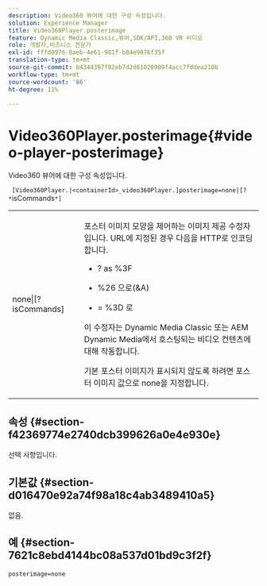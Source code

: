 ```yaml
---
description: Video360 뷰어에 대한 구성 속성입니다.
solution: Experience Manager
title: Video360Player.posterimage
feature: Dynamic Media Classic,뷰어,SDK/API,360 VR 비디오
role: 개발자,비즈니스 전문가
exl-id: fffd0976-0aeb-4e61-981f-b84e9076f35f
translation-type: tm+mt
source-git-commit: b4344397f82eb7d2d61020909f4acc7fddea210b
workflow-type: tm+mt
source-wordcount: '86'
ht-degree: 11%

---
```


# Video360Player.posterimage{#video-player-posterimage}

Video360 뷰어에 대한 구성 속성입니다.

` [Video360Player.|<containerId>_video360Player.]posterimage=none|[? *`isCommands`*]`

<table id="table_C616483932C2482CA9794DDD7313FD7C"> 
 <tbody> 
  <tr> 
   <td colname="col1"> <p> <span class="codeph"> none|[?<span class="varname"> isCommands</span>]</span> </p> </td> 
   <td colname="col2"> <p> 포스터 이미지 모양을 제어하는 이미지 제공 수정자입니다. URL에 지정된 경우 다음을 HTTP로 인코딩합니다. </p> <p> 
     <ul id="ul_B38A687CEFE64C68A0B2C227A68A458F"> 
      <li id="li_E7AE1BDAC17E49E0B7ACF89C5C0529F0"> <p> <span class="codeph"> ?</span> as  <span class="codeph"> %3F</span> </p> </li> 
      <li id="li_391CCF067F734480B2B4AFC9760C479A"> <p> <span class="codeph"> </span> %26 <span class="codeph"> 으로(&amp;A)</span> </p> </li> 
      <li id="li_6824B66A55554C5A8B12874DCF5BFAEE"> <p> <span class="codeph"> = </span> %3D <span class="codeph"> 로</span> </p> </li> 
     </ul> </p> <p> 이 수정자는 Dynamic Media Classic 또는 AEM Dynamic Media에서 호스팅되는 비디오 컨텐츠에 대해 작동합니다. </p> <p>기본 포스터 이미지가 표시되지 않도록 하려면 포스터 이미지 값으로 <span class="codeph"> none</span>을 지정합니다. </p> </td> 
  </tr> 
 </tbody> 
</table>

## 속성 {#section-f42369774e2740dcb399626a0e4e930e}

선택 사항입니다.

## 기본값 {#section-d016470e92a74f98a18c4ab3489410a5}

없음.

## 예 {#section-7621c8ebd4144bc08a537d01bd9c3f2f}

```
posterimage=none
```
